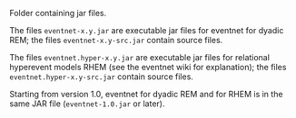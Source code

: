 Folder containing jar files. 

The files `eventnet-x.y.jar` are executable jar files for eventnet for dyadic REM; the files `eventnet-x.y-src.jar` contain source files.

The files `eventnet.hyper-x.y.jar` are executable jar files for relational hyperevent models RHEM (see the eventnet wiki for explanation); the files `eventnet.hyper-x.y-src.jar` contain source files.

Starting from version 1.0, eventnet for dyadic REM and for RHEM is in the same JAR file (`eventnet-1.0.jar` or later).
